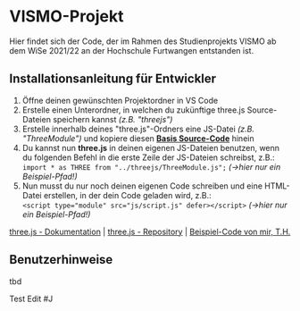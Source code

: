 # VISMO-Projekt
Hier findet sich der Code, der im Rahmen des Studienprojekts VISMO ab dem WiSe 2021/22 an der Hochschule Furtwangen entstanden ist.

## Installationsanleitung für Entwickler
1. Öffne deinen gewünschten Projektordner in VS Code
2. Erstelle einen Unterordner, in welchen du zukünftige three.js Source-Dateien speichern kannst *(z.B. "threejs")*
3. Erstelle innerhalb deines "three.js"-Ordners eine JS-Datei *(z.B. "ThreeModule")* und kopiere diesen [**Basis Source-Code**](https://raw.githubusercontent.com/mrdoob/three.js/dev/build/three.module.js) hinein
4. Du kannst nun **three.js** in deinen eigenen JS-Dateien benutzen, wenn du folgenden Befehl in die erste Zeile der JS-Dateien schreibst, z.B.: <br> ``` import * as THREE from "../threejs/ThreeModule.js"; ``` *(->hier nur ein Beispiel-Pfad!)*
5. Nun musst du nur noch deinen eigenen Code schreiben und eine HTML-Datei erstellen, in der dein Code geladen wird, z.B.: <br> ``` <script type="module" src="js/script.js" defer></script> ``` *(->hier nur ein Beispiel-Pfad!)*

[three.js - Dokumentation](https://threejs.org/docs/index.html#manual/en/introduction/Creating-a-scene) | [three.js - Repository](https://github.com/mrdoob/three.js/) | [Beispiel-Code von mir, T.H.](https://github.com/Tannenmeise/VISMO-Project)


## Benutzerhinweise
tbd

Test Edit #J

